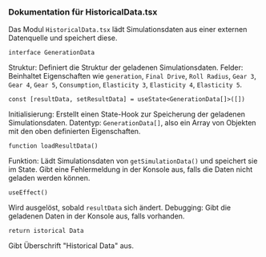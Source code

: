 ### Dokumentation für HistoricalData.tsx

Das Modul `HistoricalData.tsx` lädt Simulationsdaten aus einer externen Datenquelle und speichert diese.

```
interface GenerationData
```
Struktur: Definiert die Struktur der geladenen Simulationsdaten.
Felder: Beinhaltet Eigenschaften wie `generation`, `Final Drive`, `Roll Radius`, `Gear 3`, `Gear 4`, `Gear 5`, `Consumption`, `Elasticity 3`, `Elasticity 4`, `Elasticity 5`.

```
const [resultData, setResultData] = useState<GenerationData[]>([])
```
Initialisierung: Erstellt einen State-Hook zur Speicherung der geladenen Simulationsdaten.
Datentyp: `GenerationData[]`, also ein Array von Objekten mit den oben definierten Eigenschaften.

```
function loadResultData()
```
Funktion: Lädt Simulationsdaten von `getSimulationData()` und speichert sie im State.
Gibt eine Fehlermeldung in der Konsole aus, falls die Daten nicht geladen werden können.

```
useEffect()
```
Wird ausgelöst, sobald `resultData` sich ändert.
Debugging: Gibt die geladenen Daten in der Konsole aus, falls vorhanden.

```
return istorical Data
```
Gibt Überschrift "Historical Data" aus.

